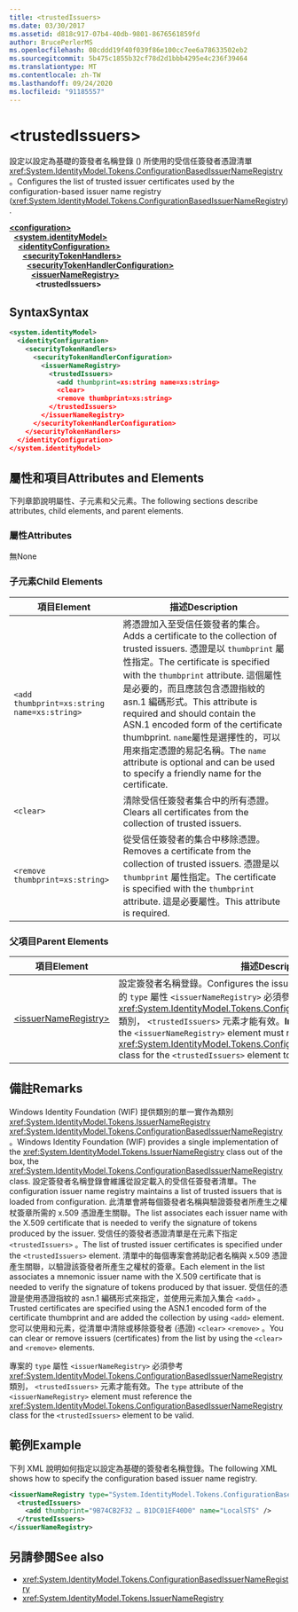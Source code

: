 ```yaml
---
title: <trustedIssuers>
ms.date: 03/30/2017
ms.assetid: d818c917-07b4-40db-9801-8676561859fd
author: BrucePerlerMS
ms.openlocfilehash: 08cddd19f40f039f86e100cc7ee6a78633502eb2
ms.sourcegitcommit: 5b475c1855b32cf78d2d1bbb4295e4c236f39464
ms.translationtype: MT
ms.contentlocale: zh-TW
ms.lasthandoff: 09/24/2020
ms.locfileid: "91185557"
---
```

# \<trustedIssuers>

<span data-ttu-id="1b5fe-101">設定以設定為基礎的簽發者名稱登錄 () 所使用的受信任簽發者憑證清單 <xref:System.IdentityModel.Tokens.ConfigurationBasedIssuerNameRegistry> 。</span><span class="sxs-lookup"><span data-stu-id="1b5fe-101">Configures the list of trusted issuer certificates used by the configuration-based issuer name registry (<xref:System.IdentityModel.Tokens.ConfigurationBasedIssuerNameRegistry>).</span></span>  
  
[**\<configuration>**](../configuration-element.md)\
&nbsp;&nbsp;[**\<system.identityModel>**](system-identitymodel.md)\
&nbsp;&nbsp;&nbsp;&nbsp;[**\<identityConfiguration>**](identityconfiguration.md)\
&nbsp;&nbsp;&nbsp;&nbsp;&nbsp;&nbsp;[**\<securityTokenHandlers>**](securitytokenhandlers.md)\
&nbsp;&nbsp;&nbsp;&nbsp;&nbsp;&nbsp;&nbsp;&nbsp;[**\<securityTokenHandlerConfiguration>**](securitytokenhandlerconfiguration.md)\
&nbsp;&nbsp;&nbsp;&nbsp;&nbsp;&nbsp;&nbsp;&nbsp;&nbsp;&nbsp;[**\<issuerNameRegistry>**](issuernameregistry.md)\
&nbsp;&nbsp;&nbsp;&nbsp;&nbsp;&nbsp;&nbsp;&nbsp;&nbsp;&nbsp;&nbsp;&nbsp;**\<trustedIssuers>**  
  
## <a name="syntax"></a><span data-ttu-id="1b5fe-102">Syntax</span><span class="sxs-lookup"><span data-stu-id="1b5fe-102">Syntax</span></span>  
  
```xml  
<system.identityModel>  
  <identityConfiguration>  
    <securityTokenHandlers>  
      <securityTokenHandlerConfiguration>  
        <issuerNameRegistry>  
          <trustedIssuers>  
            <add thumbprint=xs:string name=xs:string>  
            <clear>  
            <remove thumbprint=xs:string>  
          </trustedIssuers>  
        </issuerNameRegistry>  
      </securityTokenHandlerConfiguration>  
    </securityTokenHandlers>  
  </identityConfiguration>  
</system.identityModel>  
```  
  
## <a name="attributes-and-elements"></a><span data-ttu-id="1b5fe-103">屬性和項目</span><span class="sxs-lookup"><span data-stu-id="1b5fe-103">Attributes and Elements</span></span>  

 <span data-ttu-id="1b5fe-104">下列章節說明屬性、子元素和父元素。</span><span class="sxs-lookup"><span data-stu-id="1b5fe-104">The following sections describe attributes, child elements, and parent elements.</span></span>  
  
### <a name="attributes"></a><span data-ttu-id="1b5fe-105">屬性</span><span class="sxs-lookup"><span data-stu-id="1b5fe-105">Attributes</span></span>  

 <span data-ttu-id="1b5fe-106">無</span><span class="sxs-lookup"><span data-stu-id="1b5fe-106">None</span></span>  
  
### <a name="child-elements"></a><span data-ttu-id="1b5fe-107">子元素</span><span class="sxs-lookup"><span data-stu-id="1b5fe-107">Child Elements</span></span>  
  
|<span data-ttu-id="1b5fe-108">項目</span><span class="sxs-lookup"><span data-stu-id="1b5fe-108">Element</span></span>|<span data-ttu-id="1b5fe-109">描述</span><span class="sxs-lookup"><span data-stu-id="1b5fe-109">Description</span></span>|  
|-------------|-----------------|  
|`<add thumbprint=xs:string name=xs:string>`|<span data-ttu-id="1b5fe-110">將憑證加入至受信任簽發者的集合。</span><span class="sxs-lookup"><span data-stu-id="1b5fe-110">Adds a certificate to the collection of trusted issuers.</span></span> <span data-ttu-id="1b5fe-111">憑證是以 `thumbprint` 屬性指定。</span><span class="sxs-lookup"><span data-stu-id="1b5fe-111">The certificate is specified with the `thumbprint` attribute.</span></span> <span data-ttu-id="1b5fe-112">這個屬性是必要的，而且應該包含憑證指紋的 asn.1 編碼形式。</span><span class="sxs-lookup"><span data-stu-id="1b5fe-112">This attribute is required and should contain the ASN.1 encoded form of the certificate thumbprint.</span></span> <span data-ttu-id="1b5fe-113">`name`屬性是選擇性的，可以用來指定憑證的易記名稱。</span><span class="sxs-lookup"><span data-stu-id="1b5fe-113">The `name` attribute is optional and can be used to specify a friendly name for the certificate.</span></span>|  
|`<clear>`|<span data-ttu-id="1b5fe-114">清除受信任簽發者集合中的所有憑證。</span><span class="sxs-lookup"><span data-stu-id="1b5fe-114">Clears all certificates from the collection of trusted issuers.</span></span>|  
|`<remove thumbprint=xs:string>`|<span data-ttu-id="1b5fe-115">從受信任簽發者的集合中移除憑證。</span><span class="sxs-lookup"><span data-stu-id="1b5fe-115">Removes a certificate from the collection of trusted issuers.</span></span> <span data-ttu-id="1b5fe-116">憑證是以 `thumbprint` 屬性指定。</span><span class="sxs-lookup"><span data-stu-id="1b5fe-116">The certificate is specified with the `thumbprint` attribute.</span></span> <span data-ttu-id="1b5fe-117">這是必要屬性。</span><span class="sxs-lookup"><span data-stu-id="1b5fe-117">This attribute is required.</span></span>|  
  
### <a name="parent-elements"></a><span data-ttu-id="1b5fe-118">父項目</span><span class="sxs-lookup"><span data-stu-id="1b5fe-118">Parent Elements</span></span>  
  
|<span data-ttu-id="1b5fe-119">項目</span><span class="sxs-lookup"><span data-stu-id="1b5fe-119">Element</span></span>|<span data-ttu-id="1b5fe-120">描述</span><span class="sxs-lookup"><span data-stu-id="1b5fe-120">Description</span></span>|  
|-------------|-----------------|  
|[\<issuerNameRegistry>](issuernameregistry.md)|<span data-ttu-id="1b5fe-121">設定簽發者名稱登錄。</span><span class="sxs-lookup"><span data-stu-id="1b5fe-121">Configures the issuer name registry.</span></span> <span data-ttu-id="1b5fe-122">**重要事項：**  專案的 `type` 屬性 `<issuerNameRegistry>` 必須參考 <xref:System.IdentityModel.Tokens.ConfigurationBasedIssuerNameRegistry> 類別， `<trustedIssuers>` 元素才能有效。</span><span class="sxs-lookup"><span data-stu-id="1b5fe-122">**Important:**  The `type` attribute of the `<issuerNameRegistry>` element must reference the <xref:System.IdentityModel.Tokens.ConfigurationBasedIssuerNameRegistry> class for the `<trustedIssuers>` element to be valid.</span></span>|  
  
## <a name="remarks"></a><span data-ttu-id="1b5fe-123">備註</span><span class="sxs-lookup"><span data-stu-id="1b5fe-123">Remarks</span></span>  

 <span data-ttu-id="1b5fe-124">Windows Identity Foundation (WIF) 提供類別的單一實作為類別 <xref:System.IdentityModel.Tokens.IssuerNameRegistry> <xref:System.IdentityModel.Tokens.ConfigurationBasedIssuerNameRegistry> 。</span><span class="sxs-lookup"><span data-stu-id="1b5fe-124">Windows Identity Foundation (WIF) provides a single implementation of the <xref:System.IdentityModel.Tokens.IssuerNameRegistry> class out of the box, the <xref:System.IdentityModel.Tokens.ConfigurationBasedIssuerNameRegistry> class.</span></span> <span data-ttu-id="1b5fe-125">設定簽發者名稱登錄會維護從設定載入的受信任簽發者清單。</span><span class="sxs-lookup"><span data-stu-id="1b5fe-125">The configuration issuer name registry maintains a list of trusted issuers that is loaded from configuration.</span></span> <span data-ttu-id="1b5fe-126">此清單會將每個簽發者名稱與驗證簽發者所產生之權杖簽章所需的 x.509 憑證產生關聯。</span><span class="sxs-lookup"><span data-stu-id="1b5fe-126">The list associates each issuer name with the X.509 certificate that is needed to verify the signature of tokens produced by the issuer.</span></span> <span data-ttu-id="1b5fe-127">受信任的簽發者憑證清單是在元素下指定 `<trustedIssuers>` 。</span><span class="sxs-lookup"><span data-stu-id="1b5fe-127">The list of trusted issuer certificates is specified under the `<trustedIssuers>` element.</span></span> <span data-ttu-id="1b5fe-128">清單中的每個專案會將助記者名稱與 x.509 憑證產生關聯，以驗證該簽發者所產生之權杖的簽章。</span><span class="sxs-lookup"><span data-stu-id="1b5fe-128">Each element in the list associates a mnemonic issuer name with the X.509 certificate that is needed to verify the signature of tokens produced by that issuer.</span></span> <span data-ttu-id="1b5fe-129">受信任的憑證是使用憑證指紋的 asn.1 編碼形式來指定，並使用元素加入集合 `<add>` 。</span><span class="sxs-lookup"><span data-stu-id="1b5fe-129">Trusted certificates are specified using the ASN.1 encoded form of the certificate thumbprint and are added the collection by using `<add>` element.</span></span> <span data-ttu-id="1b5fe-130">您可以使用和元素，從清單中清除或移除簽發者 (憑證) `<clear>` `<remove>` 。</span><span class="sxs-lookup"><span data-stu-id="1b5fe-130">You can clear or remove issuers (certificates) from the list by using the `<clear>` and `<remove>` elements.</span></span>  
  
 <span data-ttu-id="1b5fe-131">專案的 `type` 屬性 `<issuerNameRegistry>` 必須參考 <xref:System.IdentityModel.Tokens.ConfigurationBasedIssuerNameRegistry> 類別， `<trustedIssuers>` 元素才能有效。</span><span class="sxs-lookup"><span data-stu-id="1b5fe-131">The `type` attribute of the `<issuerNameRegistry>` element must reference the <xref:System.IdentityModel.Tokens.ConfigurationBasedIssuerNameRegistry> class for the `<trustedIssuers>` element to be valid.</span></span>  
  
## <a name="example"></a><span data-ttu-id="1b5fe-132">範例</span><span class="sxs-lookup"><span data-stu-id="1b5fe-132">Example</span></span>  

 <span data-ttu-id="1b5fe-133">下列 XML 說明如何指定以設定為基礎的簽發者名稱登錄。</span><span class="sxs-lookup"><span data-stu-id="1b5fe-133">The following XML shows how to specify the configuration based issuer name registry.</span></span>  
  
```xml  
<issuerNameRegistry type="System.IdentityModel.Tokens.ConfigurationBasedIssuerNameRegistry, System.IdentityModel, Version=4.0.0.0, Culture=neutral, PublicKeyToken=b77a5c561934e089">  
  <trustedIssuers>  
    <add thumbprint="9B74CB2F32 … B1DC01EF40D0" name="LocalSTS" />  
  </trustedIssuers>  
</issuerNameRegistry>  
```  
  
## <a name="see-also"></a><span data-ttu-id="1b5fe-134">另請參閱</span><span class="sxs-lookup"><span data-stu-id="1b5fe-134">See also</span></span>

- <xref:System.IdentityModel.Tokens.ConfigurationBasedIssuerNameRegistry>
- <xref:System.IdentityModel.Tokens.IssuerNameRegistry>
